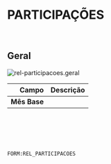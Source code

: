 # PARTICIPAÇÕES
<br>

## Geral
![rel-participacoes.geral](https://raw.githubusercontent.com/netforcews/docs-erp/master/geral/imagens/rel-participacoes.geral.png)

Campo | Descrição
--:|---
**Mês Base** | 
<br>
<br>
<br>
<br>

```FORM:REL_PARTICIPACOES```
